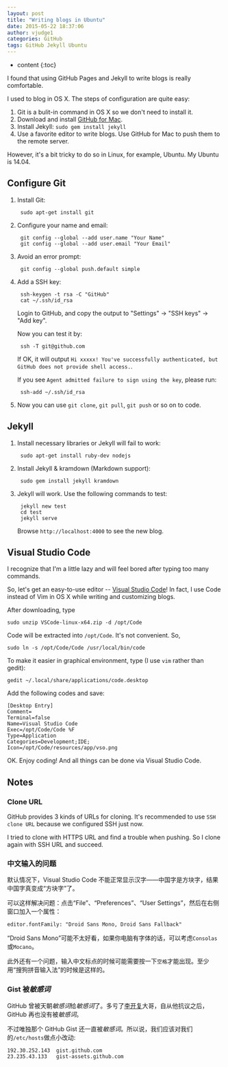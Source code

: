 ```yaml
---
layout: post
title: "Writing blogs in Ubuntu"
date: 2015-05-22 18:37:06
author: vjudge1
categories: GitHub
tags: GitHub Jekyll Ubuntu
---
```


* content
{:toc}

I found that using GitHub Pages and Jekyll to write blogs is really comfortable. 

I used to blog in OS X. The steps of configuration are quite easy:

1. Git is a bulit-in command in OS X so we don't need to install it.
2. Download and install [GitHub for Mac](https://mac.github.com).
3. Install Jekyll: `sudo gem install jekyll`
4. Use a favorite editor to write blogs. Use GitHub for Mac to push them to the remote server.

However, it's a bit tricky to do so in Linux, for example, Ubuntu. My Ubuntu is 14.04.





## Configure Git

1. Install Git: 

		sudo apt-get install git
	
2. Configure your name and email:

		git config --global --add user.name "Your Name"
		git config --global --add user.email "Your Email"
	
3. Avoid an error prompt:

		git config --global push.default simple

4. Add a SSH key:

		ssh-keygen -t rsa -C "GitHub"
		cat ~/.ssh/id_rsa
		
	Login to GitHub, and copy the output to "Settings" -> "SSH keys" -> "Add key".
	
	Now you can test it by:
	
		ssh -T git@github.com
	
	If OK, it will output `Hi xxxxx! You've successfully authenticated, but GitHub does not provide shell access.`.
	
	If you see `Agent admitted failure to sign using the key`, please run:
	
		ssh-add ~/.ssh/id_rsa
	
5. Now you can use `git clone`, `git pull`, `git push` or so on to code.

## Jekyll

1. Install necessary libraries or Jekyll will fail to work:

		sudo apt-get install ruby-dev nodejs
		
2. Install Jekyll & kramdown (Markdown support):

		sudo gem install jekyll kramdown

3. Jekyll will work. Use the following commands to test:

		jekyll new test
		cd test
		jekyll serve
	
	Browse `http://localhost:4000` to see the new blog.

## Visual Studio Code

I recognize that I'm a little lazy and will feel bored after typing too many commands. 

So, let's get an easy-to-use editor -- [Visual Studio Code](https://code.visualstudio.com)! In fact, I use Code instead of Vim in OS X while writing and customizing blogs.

After downloading, type

	sudo unzip VSCode-linux-x64.zip -d /opt/Code
	
Code will be extracted into `/opt/Code`. It's not convenient. So,

	sudo ln -s /opt/Code/Code /usr/local/bin/code
	
To make it easier in graphical environment, type (I use `vim` rather than gedit): 

	gedit ~/.local/share/applications/code.desktop
	
Add the following codes and save:
	
	[Desktop Entry]
	Comment=
	Terminal=false
	Name=Visual Studio Code
	Exec=/opt/Code/Code %F
	Type=Application
	Categories=Development;IDE;
	Icon=/opt/Code/resources/app/vso.png
	
OK. Enjoy coding! And all things can be done via Visual Studio Code.

## Notes

### Clone URL

GitHub provides 3 kinds of URLs for cloning. It's recommended to use `SSH clone URL` because we configured SSH just now. 

I tried to clone with HTTPS URL and find a trouble when pushing. So I clone again with SSH URL and succeed.

### 中文输入的问题

默认情况下，Visual Studio Code 不能正常显示汉字——中国字是方块字，结果中国字真变成“方块字”了。

可以这样解决问题：点击“File”、“Preferences”、“User Settings”，然后在右侧窗口加入一个属性：
 
	editor.fontFamily: "Droid Sans Mono, Droid Sans Fallback"

“Droid Sans Mono”可能不太好看，如果你电脑有字体的话，可以考虑`Consolas`或`Mocano`。

此外还有一个问题，输入中文标点的时候可能需要按一下`空格`才能出现。至少用“搜狗拼音输入法”的时候是这样的。

### Gist 被*敏感词*

GitHub 曾被天朝*敏感词*给*敏感词*了。多亏了[李开复](http://weibo.com/kaifulee?stat_date=201301&page=4)大哥，自从他抗议之后，GitHub 再也没有被*敏感词*。

不过唯独那个 GitHub Gist 还一直被*敏感词*。所以说，我们应该对我们的`/etc/hosts`做点小改动:

	192.30.252.143	gist.github.com
	23.235.43.133	gist-assets.github.com
